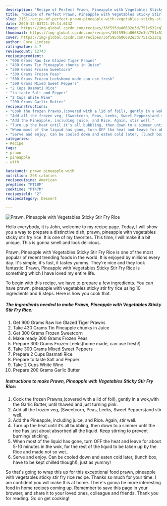 ```yaml
---
description: "Recipe of Perfect Prawn, Pineapple with Vegetables Sticky Stir Fry Rice"
title: "Recipe of Perfect Prawn, Pineapple with Vegetables Sticky Stir Fry Rice"
slug: 2151-recipe-of-perfect-prawn-pineapple-with-vegetables-sticky-stir-fry-rice
date: 2020-12-03T21:19:14.613Z
image: https://img-global.cpcdn.com/recipes/36f595da06682e3d/751x532cq70/prawn-pineapple-with-vegetables-sticky-stir-fry-rice-recipe-main-photo.jpg
thumbnail: https://img-global.cpcdn.com/recipes/36f595da06682e3d/751x532cq70/prawn-pineapple-with-vegetables-sticky-stir-fry-rice-recipe-main-photo.jpg
cover: https://img-global.cpcdn.com/recipes/36f595da06682e3d/751x532cq70/prawn-pineapple-with-vegetables-sticky-stir-fry-rice-recipe-main-photo.jpg
author: Cora Lindsey
ratingvalue: 4.7
reviewcount: 12743
recipeingredient:
- "900 Grams Raw Ice Glazed Tiger Prawns"
- "430 Grams Tin Pineapple chunks in Juice"
- "300 Grams Frozen Sweetcorn"
- "300 Grams Frozen Peas"
- "300 Grams Frozen Leekshome made can use fresh"
- "300 Grams Mixed Sweet Peppers"
- "2 Cups Basmati Rice"
- "to taste Salt and Pepper"
- "2 Cups White Wine"
- "200 Grams Garlic Butter"
recipeinstructions:
- "Cook the frozen Prawns,(covered with a lid of foil), gently in a wok,with the Garlic Butter, until thawed and just turning pink."
- "Add all the frozen veg, (Sweetcorn, Peas, Leeks, Sweet Peppers)and stir well."
- "Add the Pineapple, including juice, and Rice. Again, stir well."
- "Turn up the heat until it’s all bubbling, then down to a simmer until the rice has just about absorbed all the liquid. Keep stirring to prevent burning/ sticking."
- "When most of the liquid has gone, turn OFF the heat and leave for about 5-10 minutes in the wok, for the rest of the liquid to be taken up by the Rice and made not so wet.."
- "Serve and enjoy. Can be cooled down and eaten cold later, (lunch box, have to be kept chilled though!), just as yummy!"
categories:
- Recipe
tags:
- prawn
- pineapple
- with

katakunci: prawn pineapple with 
nutrition: 298 calories
recipecuisine: American
preptime: "PT18M"
cooktime: "PT47M"
recipeyield: "2"
recipecategory: Dessert

---
```



![Prawn, Pineapple with Vegetables Sticky Stir Fry Rice](https://img-global.cpcdn.com/recipes/36f595da06682e3d/751x532cq70/prawn-pineapple-with-vegetables-sticky-stir-fry-rice-recipe-main-photo.jpg)

Hello everybody, it is John, welcome to my recipe page. Today, I will show you a way to prepare a distinctive dish, prawn, pineapple with vegetables sticky stir fry rice. It is one of my favorites. This time, I will make it a bit unique. This is gonna smell and look delicious.

Prawn, Pineapple with Vegetables Sticky Stir Fry Rice is one of the most popular of recent trending foods in the world. It is enjoyed by millions every day. It's simple, it's fast, it tastes yummy. They're nice and they look fantastic. Prawn, Pineapple with Vegetables Sticky Stir Fry Rice is something which I have loved my entire life.




To begin with this recipe, we have to prepare a few ingredients. You can have prawn, pineapple with vegetables sticky stir fry rice using 10 ingredients and 6 steps. Here is how you cook that.

<!--inarticleads1-->

##### The ingredients needed to make Prawn, Pineapple with Vegetables Sticky Stir Fry Rice:

1. Get 900 Grams Raw Ice Glazed Tiger Prawns
1. Take 430 Grams Tin Pineapple chunks in Juice
1. Get 300 Grams Frozen Sweetcorn
1. Make ready 300 Grams Frozen Peas
1. Prepare 300 Grams Frozen Leeks(home made, can use fresh!)
1. Take 300 Grams Mixed Sweet Peppers
1. Prepare 2 Cups Basmati Rice
1. Prepare to taste Salt and Pepper
1. Take 2 Cups White Wine
1. Prepare 200 Grams Garlic Butter




<!--inarticleads2-->

##### Instructions to make Prawn, Pineapple with Vegetables Sticky Stir Fry Rice:

1. Cook the frozen Prawns,(covered with a lid of foil), gently in a wok,with the Garlic Butter, until thawed and just turning pink.
1. Add all the frozen veg, (Sweetcorn, Peas, Leeks, Sweet Peppers)and stir well.
1. Add the Pineapple, including juice, and Rice. Again, stir well.
1. Turn up the heat until it’s all bubbling, then down to a simmer until the rice has just about absorbed all the liquid. Keep stirring to prevent burning/ sticking.
1. When most of the liquid has gone, turn OFF the heat and leave for about 5-10 minutes in the wok, for the rest of the liquid to be taken up by the Rice and made not so wet..
1. Serve and enjoy. Can be cooled down and eaten cold later, (lunch box, have to be kept chilled though!), just as yummy!




So that's going to wrap this up for this exceptional food prawn, pineapple with vegetables sticky stir fry rice recipe. Thanks so much for your time. I am confident you will make this at home. There's gonna be more interesting food in home recipes coming up. Remember to save this page in your browser, and share it to your loved ones, colleague and friends. Thank you for reading. Go on get cooking!
